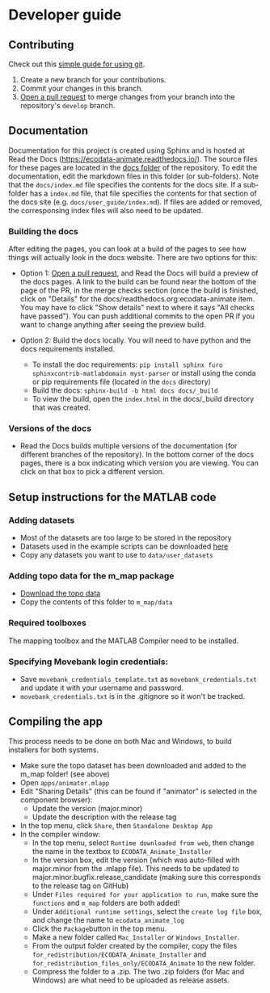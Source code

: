 # Developer guide

## Contributing
Check out this [simple guide for using git](https://rogerdudler.github.io/git-guide/).

1. Create a new branch for your contributions.
2. Commit your changes in this branch.
3. [Open a pull request](https://github.com/jemissik/movebank_vis/pulls) to merge changes from your branch into the
repository's ``develop`` branch.


## Documentation

Documentation for this project is created using Sphinx and is hosted at Read the Docs (https://ecodata-animate.readthedocs.io/). The source files
for these pages are located in the [docs folder](https://github.com/jemissik/movebank_vis/tree/develop/docs) of the repository. To edit the documentation, edit the markdown files in this folder (or sub-folders). Note that the ``docs/index.md`` file specifies the contents for the docs site. If a sub-folder has a ``index.md`` file, that file specifies the contents for that section of the docs site (e.g. ``docs/user_guide/index.md``). If files are added or removed, the corresponsing index files will also need to be updated.

### Building the docs
After editing the pages, you can look at a build of the pages to see how things will actually look in the docs website. There are two options for this:
- Option 1: [Open a pull request](https://github.com/jemissik/movebank_vis/pulls), and Read the Docs will build a preview of the docs pages. A link to the build can be found near the bottom of the page of the PR, in the merge checks section (once the build is finished, click on "Details" for the docs/readthedocs.org:ecodata-animate item.
You may have to click "Show details" next to where it says "All checks have passed"). You can push additional commits to the open PR if you want to change anything after seeing the preview build.
- Option 2: Build the docs locally. You will need to have python and the docs requirements installed.

    - To install the doc requirements: ``pip install sphinx furo sphinxcontrib-matlabdomain myst-parser`` or install
    using the conda or pip requirements file (located in the ``docs`` directory)
    - Build the docs: ``sphinx-build -b html docs docs/_build``
    - To view the build, open the ``index.html`` in the docs/_build directory that was created.

### Versions of the docs
- Read the Docs builds multiple versions of the documentation (for different branches of the repository). In the bottom corner of the docs pages, there is a box indicating which version you are viewing. You can click on that box to pick a different version.



## Setup instructions for the MATLAB code

### Adding datasets
- Most of the datasets are too large to be stored in the repository
- Datasets used in the example scripts can be downloaded [here](https://drive.google.com/drive/folders/1pyK4E-z8XUjRlYKYFX5L198YOlvOoUHA?usp=sharing)
- Copy any datasets you want to use to ``data/user_datasets``
### Adding topo data for the m_map package
- [Download the topo data](https://drive.google.com/drive/folders/1RmhHbSsm15i5xQVMWLaerv39fHja2fgr?usp=sharing)
- Copy the contents of this folder to ``m_map/data``

### Required toolboxes
The mapping toolbox and the MATLAB Compiler need to be installed.
### Specifying Movebank login credentials:
- Save ``movebank_credentials_template.txt`` as ``movebank_credentials.txt`` and update it with your username and password.
- ``movebank_credentials.txt`` is in the .gitignore so it won't be tracked.

## Compiling the app

This process needs to be done on both Mac and Windows, to build installers for both systems.

- Make sure the topo dataset has been downloaded and added to the m_map folder! (see above)
- Open ``apps/animator.mlapp``
- Edit "Sharing Details" (this can be found if "animator" is selected in the component browser):
  - Update the version (major.minor)
  - Update the description with the release tag
- In the top menu, click ``Share``, then ``Standalone Desktop App``
- In the compiler window:
  - In the top menu, select ``Runtime downloaded from web``, then change the name in the textbox to ``ECODATA_Animate_Installer``
  - In the version box, edit the version (which was auto-filled with major.minor from the .mlapp file). This needs to be updated to major.minor.bugfix.release_candidate (making sure this corresponds to the release tag on GitHub)
  - Under ``Files required for your application to run``, make sure the ``functions`` and ``m_map`` folders are both added!
  - Under ``Additional runtime settings``, select the ``create log file`` box, and change the name to ``ecodata_animate_log``
  - Click the ``Package``button in the top menu.
  - Make a new folder called ``Mac_Installer`` or ``Windows_Installer``.
  - From the output folder created by the compiler, copy the files ``for_redistribution/ECODATA_Animate_Installer`` and ``for_redistribution_files_only/ECODATA_Animate`` to the new folder.
  - Compress the folder to a .zip. The two .zip folders (for Mac and Windows) are what need to be uploaded as release assets.
